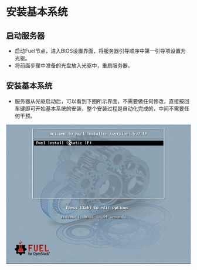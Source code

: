 # 安装基本系统

## 启动服务器

* 启动Fuel节点，进入BIOS设置界面，将服务器引导顺序中第一引导项设置为光驱。
* 将前面步骤中准备的光盘放入光驱中，重启服务器。

## 安装基本系统

* 服务器从光驱启动后，可以看到下图所示界面，不需要做任何修改，直接按回车键即可开始基本系统的安装，整个安装过程是自动化完成的，中间不需要任何干预。

 ![fuel_install_01](../images/fuel_install_01.png)

